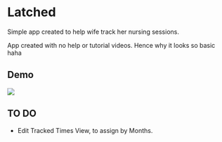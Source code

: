
# Latched
Simple app created to help wife track her nursing sessions.

App created with no help or tutorial videos. Hence why it looks so basic haha

## Demo


![](https://media.giphy.com/media/jXHfOmf2RqTFlxpwj8/giphy.gif)

## TO DO



* Edit Tracked Times View, to assign by Months.
